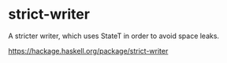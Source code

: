 # strict-writer

A stricter writer, which uses StateT in order to avoid space leaks.

https://hackage.haskell.org/package/strict-writer
